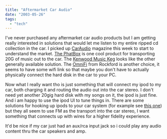 ```yaml
---
title: "Aftermarket Car Audio"
date: "2003-05-26"
tags: 
  - "tech"
---
```


I've never purchased any aftermarket car audio products but I am getting really interested in solutions that would let me listen to my entire ripped cd collection in the car. I picked up [CarAudio](http://www.caraudiomag.com/) magazine this week to start to understand the market. [The PhatBox](http://www.phatnoise.com/products/digitalmediaplayers/index.php "The PhatBox") is one cool product for transporting 20G of music out to the car. The [Kenwood Music Keg](http://www.kenwoodusa.com/product/product.jsp?productId=2373) looks like the other generally available solution. The [OmniFi](http://www.omnifimedia.com/products/omnifi_details.jsp?productId=12541) from Rockford is another choice, it seems to have some wifi link so that maybe you don't have to actually physically connect the hard disk in the car to your PC.

Now what I really want tho is just something that will connect my ipod to my car, both charging it and routing the audio out into the car stereo. I don't need yet another 20gig hard disk with my songs on it, the ipod is just fine. And i am happy to use the ipod UI to tune things in. There are some solutions for hooking up ipods to your car system (for example see [this one](http://www.ipodlounge.com/gearguide.php)) but they all seem to use FM as the transport into the car stereo, I want something that connects up with wires for a higher fidelity experience.

It'd be nice if my car just had an aux/rca input jack so i could play any audio content thru the car speakers and amp.
